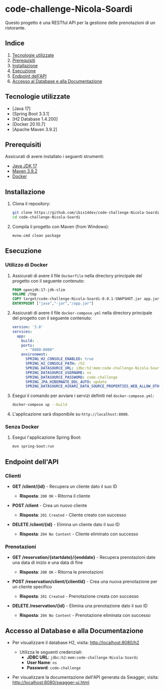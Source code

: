 # code-challenge-Nicola-Soardi

Questo progetto è una RESTful API per la gestione delle prenotazioni di un ristorante.

## Indice

1. [Tecnologie utilizzate](#tecnologie-utilizzate)
2. [Prerequisiti](#prerequisiti)
3. [Installazione](#installazione)
4. [Esecuzione](#esecuzione)
5. [Endpoint dell'API](#endpoint-dellapi)
6. [Accesso al Database e alla Documentazione](#accesso-al-database-e-alla-documentazione)

## Tecnologie utilizzate

- [Java 17]
- [Spring Boot 3.3.1]
- [H2 Database 1.4.200]
- [Docker 20.10.7]
- [Apache Maven 3.9.2]

## Prerequisiti

Assicurati di avere installato i seguenti strumenti:

- [Java JDK 17](https://www.oracle.com/java/technologies/javase/jdk17-archive-downloads.html)
- [Maven 3.9.2](https://maven.apache.org/download.cgi)
- [Docker](https://www.docker.com/products/docker-desktop)

## Installazione

1. Clona il repository:
    ```bash
    git clone https://github.com/ibis14dev/code-challenge-Nicola-Soardi.git
    cd code-challenge-Nicola-Soardi
    ```

2. Compila il progetto con Maven (from Windows):
    ```bash
    mvnw.cmd clean package 
    ```

## Esecuzione

### Utilizzo di Docker

1. Assicurati di avere il file `Dockerfile` nella directory principale del progetto con il seguente contenuto:
    ```dockerfile
    FROM openjdk:17-jdk-slim
    VOLUME /tmp
    COPY target/code-challenge-Nicola-Soardi-0.0.1-SNAPSHOT.jar app.jar
    ENTRYPOINT ["java","-jar","/app.jar"]
    ```

2. Assicurati di avere il file `docker-compose.yml` nella directory principale del progetto con il seguente contenuto:
    ```yaml
    version: '3.8'
    services:
      app:
        build: .
        ports:
          - "8080:8080"
        environment:
          SPRING_H2_CONSOLE_ENABLED: true
          SPRING_H2_CONSOLE_PATH: /h2
          SPRING_DATASOURCE_URL: jdbc:h2:mem:code-challenge-Nicola-Soardi
          SPRING_DATASOURCE_USERNAME: ns
          SPRING_DATASOURCE_PASSWORD: code-challenge
          SPRING_JPA_HIBERNATE_DDL_AUTO: update
          SPRING_DATASOURCE_HIKARI_DATA_SOURCE_PROPERTIES_WEB_ALLOW_OTHERS: true
    ```

3. Esegui il comando per avviare i servizi definiti nel `docker-compose.yml`:
    ```bash
    docker-compose up --build
    ```

3. L'applicazione sarà disponibile su `http://localhost:8080`.

### Senza Docker

1. Esegui l'applicazione Spring Boot:
    ```bash
    mvn spring-boot:run
    ```

## Endpoint dell'API

### Clienti

- **GET /client/{id}** - Recupera un cliente dato il suo ID
   - **Risposta**: `200 OK` - Ritorna il cliente

- **POST /client** - Crea un nuovo cliente
   - **Risposta**: `201 Created` - Cliente creato con successo

- **DELETE /client/{id}** - Elimina un cliente dato il suo ID
   - **Risposta**: `204 No Content` - Cliente eliminato con successo

### Prenotazioni

- **GET /reservation/{startdate}/{enddate}** - Recupera prenotazioni date una data di inizio e una data di fine
   - **Risposta**: `200 OK` - Ritorna le prenotazioni

- **POST /reservation/client/{clientId}** - Crea una nuova prenotazione per un cliente specifico
   - **Risposta**: `201 Created` - Prenotazione creata con successo

- **DELETE /reservation/{id}** - Elimina una prenotazione dato il suo ID
   - **Risposta**: `204 No Content` - Prenotazione eliminata con successo

## Accesso al Database e alla Documentazione

- Per visualizzare il database H2, visita: [http://localhost:8080/h2](http://localhost:8080/h2)
    - Utilizza le seguenti credenziali:
        - **JDBC URL**: `jdbc:h2:mem:code-challenge-Nicola-Soardi`
        - **User Name**: `ns`
        - **Password**: `code-challenge`

- Per visualizzare la documentazione dell'API generata da Swagger, visita: [http://localhost:8080/swagger-ui.html](http://localhost:8080/swagger-ui.html)

